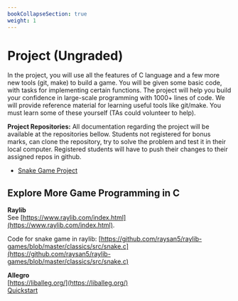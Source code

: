 ```yaml
---
bookCollapseSection: true
weight: 1
---
```

# Project (Ungraded)

In the project, you will use all the features of C language and a few more new tools (git, make) to build a game. You will be given some basic code, with tasks for implementing certain functions. The project will help you build your confidence in large-scale programming with 1000+ lines of code. We will provide reference material for learning useful tools like git/make. You must learn some of these yourself (TAs could volunteer to help). 

**Project Repositories:** All documentation regarding the project will be available at the repositories bellow. Students not registered for bonus marks, can clone the repository, try to solve the problem and test it in their local computer. Registered students will have to push their changes to their assigned repos in github.

- [Snake Game Project](https://github.com/cpro-iiit/snake-project-starter/)  

## Explore More Game Programming in C


**Raylib**  
See [https://www.raylib.com/index.html](https://www.raylib.com/index.html).  

Code for snake game in raylib: [https://github.com/raysan5/raylib-games/blob/master/classics/src/snake.c](https://github.com/raysan5/raylib-games/blob/master/classics/src/snake.c)  

**Allegro**  
[https://liballeg.org/](https://liballeg.org/)  
[Quickstart](https://github.com/liballeg/allegro_wiki/wiki/Quickstart)  
